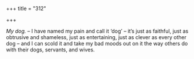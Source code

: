 +++
title = "312"

+++

*My dog.* – I have named my pain and call it ‘dog’ – it’s just as faithful, just as obtrusive and shameless, just as entertaining, just as clever as every other dog – and I can scold it and take my bad moods out on it the way others do with their dogs, servants, and wives.


